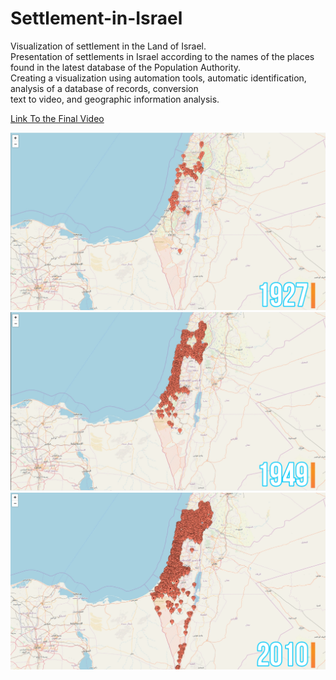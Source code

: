 # Settlement-in-Israel

Visualization of settlement in the Land of Israel.</br>
Presentation of settlements in Israel according to the names of the places found in the latest database of the Population Authority.</br>
Creating a visualization using automation tools, automatic identification, analysis of a database of records, conversion</br>
text to video, and geographic information analysis.

[Link To the Final Video](https://drive.google.com/file/d/1vua4YEl0TTwGaxQQxmJb84rI7aKRng17/view?usp=share_link)

<img src="https://raw.githubusercontent.com/Rosiee7/Settlement-in-Israel/main/screenshots/1927.png"/>
<img src="https://raw.githubusercontent.com/Rosiee7/Settlement-in-Israel/main/screenshots/1949.png"/>
<img src="https://raw.githubusercontent.com/Rosiee7/Settlement-in-Israel/main/screenshots/2010.png"/>



